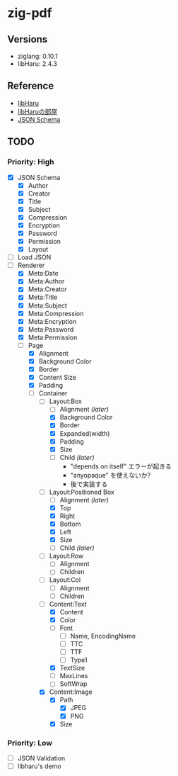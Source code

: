 # zig-pdf

## Versions

* ziglang: 0.10.1
* libHaru: 2.4.3

## Reference

* [libHaru](http://libharu.org/)
* [libHaruの部屋](http://www.t-net.ne.jp/~cyfis/libharu/)  
* [JSON Schema](https://json-schema.org/understanding-json-schema/)

## TODO

### Priority: High

- [x] JSON Schema
  - [x] Author
  - [x] Creator
  - [x] Title
  - [x] Subject
  - [x] Compression
  - [x] Encryption
  - [x] Password
  - [x] Permission
  - [x] Layout
- [ ] Load JSON
- [ ] Renderer
  - [x] Meta:Date
  - [x] Meta:Author
  - [x] Meta:Creator
  - [x] Meta:Title
  - [x] Meta:Subject
  - [x] Meta:Compression
  - [x] Meta:Encryption
  - [x] Meta:Password
  - [x] Meta:Permission
  - [ ] Page
    - [x] Alignment
    - [x] Background Color
    - [x] Border
    - [x] Content Size
    - [x] Padding
    - [ ] Container
      - [ ] Layout:Box
        - [ ] Alignment *(later)*
        - [x] Background Color
        - [x] Border
        - [x] Expanded(width)
        - [x] Padding
        - [x] Size
        - [ ] Child *(later)*
          - "depends on itself" エラーが起きる
          - "anyopaque" を使えないか?
          - 後で実装する
      - [ ] Layout:Positioned Box
        - [ ] Alignment *(later)*
        - [x] Top
        - [x] Right
        - [x] Bottom
        - [x] Left
        - [x] Size
        - [ ] Child *(later)*
      - [ ] Layout:Row
        - [ ] Alignment
        - [ ] Children
      - [ ] Layout:Col
        - [ ] Alignment
        - [ ] Children
      - [ ] Content:Text
        - [x] Content
        - [x] Color
        - [ ] Font
          - [ ] Name, EncodingName
          - [ ] TTC
          - [ ] TTF
          - [ ] Type1
        - [x] TextSize
        - [ ] MaxLines
        - [ ] SoftWrap
      - [x] Content:Image
        - [x] Path
          - [x] JPEG
          - [x] PNG
        - [x] Size

### Priority: Low

- [ ] JSON Validation
- [ ] libharu's demo